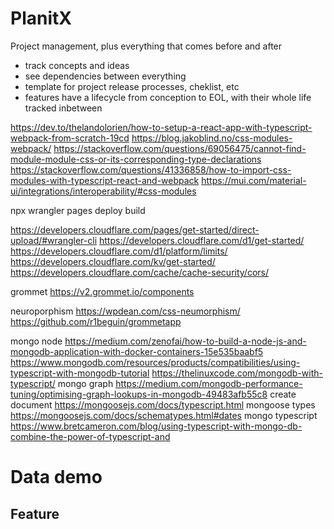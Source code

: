 # PlanitX
Project management, plus everything that comes before and after
- track concepts and ideas
- see dependencies between everything
- template for project release processes, cheklist, etc
- features have a lifecycle from conception to EOL, with their whole life tracked inbetween

https://dev.to/thelandolorien/how-to-setup-a-react-app-with-typescript-webpack-from-scratch-19cd
https://blog.jakoblind.no/css-modules-webpack/
https://stackoverflow.com/questions/69056475/cannot-find-module-module-css-or-its-corresponding-type-declarations
https://stackoverflow.com/questions/41336858/how-to-import-css-modules-with-typescript-react-and-webpack
https://mui.com/material-ui/integrations/interoperability/#css-modules

npx wrangler pages deploy build

https://developers.cloudflare.com/pages/get-started/direct-upload/#wrangler-cli
https://developers.cloudflare.com/d1/get-started/
https://developers.cloudflare.com/d1/platform/limits/
https://developers.cloudflare.com/kv/get-started/
https://developers.cloudflare.com/cache/cache-security/cors/


grommet
https://v2.grommet.io/components

neuroporphism
https://wpdean.com/css-neumorphism/
https://github.com/r1beguin/grommetapp

mongo node
https://medium.com/zenofai/how-to-build-a-node-js-and-mongodb-application-with-docker-containers-15e535baabf5
https://www.mongodb.com/resources/products/compatibilities/using-typescript-with-mongodb-tutorial
https://thelinuxcode.com/mongodb-with-typescript/
mongo graph https://medium.com/mongodb-performance-tuning/optimising-graph-lookups-in-mongodb-49483afb55c8
create document https://mongoosejs.com/docs/typescript.html
mongoose types https://mongoosejs.com/docs/schematypes.html#dates
mongo typescript https://www.bretcameron.com/blog/using-typescript-with-mongo-db-combine-the-power-of-typescript-and

# Data demo

## Feature

## 